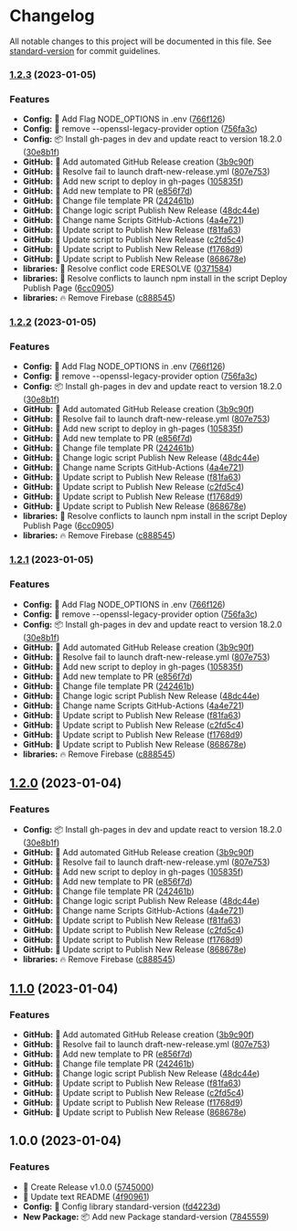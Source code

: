 # Changelog

All notable changes to this project will be documented in this file. See [standard-version](https://github.com/conventional-changelog/standard-version) for commit guidelines.

### [1.2.3](https://github.com/AntonioToro/calc-app/compare/v1.0.0...v1.2.3) (2023-01-05)


### Features

* **Config:** :bug: Add Flag NODE_OPTIONS in .env ([766f126](https://github.com/AntonioToro/calc-app/commit/766f1263f907d483dfbad80dcef20bf7caebe4f1))
* **Config:** :bug: remove --openssl-legacy-provider option ([756fa3c](https://github.com/AntonioToro/calc-app/commit/756fa3c38a0edc6e666e2bc7774ced003805116d))
* **Config:** :package: Install gh-pages in dev and update react to version 18.2.0 ([30e8b1f](https://github.com/AntonioToro/calc-app/commit/30e8b1f1d19cd0e78bb49cba0d81ab0363853637))
* **GitHub:** :rocket: Add automated GitHub Release creation ([3b9c90f](https://github.com/AntonioToro/calc-app/commit/3b9c90f3b6f948adebf6576d3965be1c082bb12f))
* **GitHub:** :rocket: Resolve fail to launch draft-new-release.yml ([807e753](https://github.com/AntonioToro/calc-app/commit/807e7535187fc7368f17b3d0dc93ea1b5ed8d314))
* **GitHub:** :wrench: Add new script to deploy in gh-pages ([105835f](https://github.com/AntonioToro/calc-app/commit/105835fce0f2180495c9e3d25e9086591f97e346))
* **GitHub:** :wrench: Add new template to PR ([e856f7d](https://github.com/AntonioToro/calc-app/commit/e856f7d42f3f2d2bd0f60e63bec2353b4d14695e))
* **GitHub:** :wrench: Change file template PR ([242461b](https://github.com/AntonioToro/calc-app/commit/242461b9a3c339be67ee290cb3700cf0075b8c48))
* **GitHub:** :wrench: Change logic script Publish New Release ([48dc44e](https://github.com/AntonioToro/calc-app/commit/48dc44e570bf57a9783649f9954952e2c4005694))
* **GitHub:** :wrench: Change name Scripts GitHub-Actions ([4a4e721](https://github.com/AntonioToro/calc-app/commit/4a4e721c0a6763881376f06b8b0970ff4cc3c17c))
* **GitHub:** :wrench: Update script to Publish New Release ([f81fa63](https://github.com/AntonioToro/calc-app/commit/f81fa6310d514adf7329c1309c76c72cfffc0e27))
* **GitHub:** :wrench: Update script to Publish New Release ([c2fd5c4](https://github.com/AntonioToro/calc-app/commit/c2fd5c461e166a62a6411df33856e3e5111905be))
* **GitHub:** :wrench: Update script to Publish New Release ([f1768d9](https://github.com/AntonioToro/calc-app/commit/f1768d9589b1f83892a4e4a3a296973ca74cc4da))
* **GitHub:** :wrench: Update script to Publish New Release ([868678e](https://github.com/AntonioToro/calc-app/commit/868678e13f707c66c45eec9ebc6ceb86380623c4))
* **libraries:** :bug: Resolve conflict code ERESOLVE ([0371584](https://github.com/AntonioToro/calc-app/commit/03715846e56c4543049b0239d49c9b56eb437376))
* **libraries:** :bug: Resolve conflicts to launch npm install in the script Deploy Publish Page ([6cc0905](https://github.com/AntonioToro/calc-app/commit/6cc090513af266340568fb79e3715f7b47ba9d8e))
* **libraries:** :fire: Remove Firebase ([c888545](https://github.com/AntonioToro/calc-app/commit/c8885459a31c0e62fcd0a65b61e5454e8d17952f))

### [1.2.2](https://github.com/AntonioToro/calc-app/compare/v1.0.0...v1.2.2) (2023-01-05)


### Features

* **Config:** :bug: Add Flag NODE_OPTIONS in .env ([766f126](https://github.com/AntonioToro/calc-app/commit/766f1263f907d483dfbad80dcef20bf7caebe4f1))
* **Config:** :bug: remove --openssl-legacy-provider option ([756fa3c](https://github.com/AntonioToro/calc-app/commit/756fa3c38a0edc6e666e2bc7774ced003805116d))
* **Config:** :package: Install gh-pages in dev and update react to version 18.2.0 ([30e8b1f](https://github.com/AntonioToro/calc-app/commit/30e8b1f1d19cd0e78bb49cba0d81ab0363853637))
* **GitHub:** :rocket: Add automated GitHub Release creation ([3b9c90f](https://github.com/AntonioToro/calc-app/commit/3b9c90f3b6f948adebf6576d3965be1c082bb12f))
* **GitHub:** :rocket: Resolve fail to launch draft-new-release.yml ([807e753](https://github.com/AntonioToro/calc-app/commit/807e7535187fc7368f17b3d0dc93ea1b5ed8d314))
* **GitHub:** :wrench: Add new script to deploy in gh-pages ([105835f](https://github.com/AntonioToro/calc-app/commit/105835fce0f2180495c9e3d25e9086591f97e346))
* **GitHub:** :wrench: Add new template to PR ([e856f7d](https://github.com/AntonioToro/calc-app/commit/e856f7d42f3f2d2bd0f60e63bec2353b4d14695e))
* **GitHub:** :wrench: Change file template PR ([242461b](https://github.com/AntonioToro/calc-app/commit/242461b9a3c339be67ee290cb3700cf0075b8c48))
* **GitHub:** :wrench: Change logic script Publish New Release ([48dc44e](https://github.com/AntonioToro/calc-app/commit/48dc44e570bf57a9783649f9954952e2c4005694))
* **GitHub:** :wrench: Change name Scripts GitHub-Actions ([4a4e721](https://github.com/AntonioToro/calc-app/commit/4a4e721c0a6763881376f06b8b0970ff4cc3c17c))
* **GitHub:** :wrench: Update script to Publish New Release ([f81fa63](https://github.com/AntonioToro/calc-app/commit/f81fa6310d514adf7329c1309c76c72cfffc0e27))
* **GitHub:** :wrench: Update script to Publish New Release ([c2fd5c4](https://github.com/AntonioToro/calc-app/commit/c2fd5c461e166a62a6411df33856e3e5111905be))
* **GitHub:** :wrench: Update script to Publish New Release ([f1768d9](https://github.com/AntonioToro/calc-app/commit/f1768d9589b1f83892a4e4a3a296973ca74cc4da))
* **GitHub:** :wrench: Update script to Publish New Release ([868678e](https://github.com/AntonioToro/calc-app/commit/868678e13f707c66c45eec9ebc6ceb86380623c4))
* **libraries:** :bug: Resolve conflicts to launch npm install in the script Deploy Publish Page ([6cc0905](https://github.com/AntonioToro/calc-app/commit/6cc090513af266340568fb79e3715f7b47ba9d8e))
* **libraries:** :fire: Remove Firebase ([c888545](https://github.com/AntonioToro/calc-app/commit/c8885459a31c0e62fcd0a65b61e5454e8d17952f))

### [1.2.1](https://github.com/AntonioToro/calc-app/compare/v1.0.0...v1.2.1) (2023-01-05)


### Features

* **Config:** :bug: Add Flag NODE_OPTIONS in .env ([766f126](https://github.com/AntonioToro/calc-app/commit/766f1263f907d483dfbad80dcef20bf7caebe4f1))
* **Config:** :bug: remove --openssl-legacy-provider option ([756fa3c](https://github.com/AntonioToro/calc-app/commit/756fa3c38a0edc6e666e2bc7774ced003805116d))
* **Config:** :package: Install gh-pages in dev and update react to version 18.2.0 ([30e8b1f](https://github.com/AntonioToro/calc-app/commit/30e8b1f1d19cd0e78bb49cba0d81ab0363853637))
* **GitHub:** :rocket: Add automated GitHub Release creation ([3b9c90f](https://github.com/AntonioToro/calc-app/commit/3b9c90f3b6f948adebf6576d3965be1c082bb12f))
* **GitHub:** :rocket: Resolve fail to launch draft-new-release.yml ([807e753](https://github.com/AntonioToro/calc-app/commit/807e7535187fc7368f17b3d0dc93ea1b5ed8d314))
* **GitHub:** :wrench: Add new script to deploy in gh-pages ([105835f](https://github.com/AntonioToro/calc-app/commit/105835fce0f2180495c9e3d25e9086591f97e346))
* **GitHub:** :wrench: Add new template to PR ([e856f7d](https://github.com/AntonioToro/calc-app/commit/e856f7d42f3f2d2bd0f60e63bec2353b4d14695e))
* **GitHub:** :wrench: Change file template PR ([242461b](https://github.com/AntonioToro/calc-app/commit/242461b9a3c339be67ee290cb3700cf0075b8c48))
* **GitHub:** :wrench: Change logic script Publish New Release ([48dc44e](https://github.com/AntonioToro/calc-app/commit/48dc44e570bf57a9783649f9954952e2c4005694))
* **GitHub:** :wrench: Change name Scripts GitHub-Actions ([4a4e721](https://github.com/AntonioToro/calc-app/commit/4a4e721c0a6763881376f06b8b0970ff4cc3c17c))
* **GitHub:** :wrench: Update script to Publish New Release ([f81fa63](https://github.com/AntonioToro/calc-app/commit/f81fa6310d514adf7329c1309c76c72cfffc0e27))
* **GitHub:** :wrench: Update script to Publish New Release ([c2fd5c4](https://github.com/AntonioToro/calc-app/commit/c2fd5c461e166a62a6411df33856e3e5111905be))
* **GitHub:** :wrench: Update script to Publish New Release ([f1768d9](https://github.com/AntonioToro/calc-app/commit/f1768d9589b1f83892a4e4a3a296973ca74cc4da))
* **GitHub:** :wrench: Update script to Publish New Release ([868678e](https://github.com/AntonioToro/calc-app/commit/868678e13f707c66c45eec9ebc6ceb86380623c4))
* **libraries:** :fire: Remove Firebase ([c888545](https://github.com/AntonioToro/calc-app/commit/c8885459a31c0e62fcd0a65b61e5454e8d17952f))

## [1.2.0](https://github.com/AntonioToro/calc-app/compare/v1.0.0...v1.2.0) (2023-01-04)


### Features

* **Config:** :package: Install gh-pages in dev and update react to version 18.2.0 ([30e8b1f](https://github.com/AntonioToro/calc-app/commit/30e8b1f1d19cd0e78bb49cba0d81ab0363853637))
* **GitHub:** :rocket: Add automated GitHub Release creation ([3b9c90f](https://github.com/AntonioToro/calc-app/commit/3b9c90f3b6f948adebf6576d3965be1c082bb12f))
* **GitHub:** :rocket: Resolve fail to launch draft-new-release.yml ([807e753](https://github.com/AntonioToro/calc-app/commit/807e7535187fc7368f17b3d0dc93ea1b5ed8d314))
* **GitHub:** :wrench: Add new script to deploy in gh-pages ([105835f](https://github.com/AntonioToro/calc-app/commit/105835fce0f2180495c9e3d25e9086591f97e346))
* **GitHub:** :wrench: Add new template to PR ([e856f7d](https://github.com/AntonioToro/calc-app/commit/e856f7d42f3f2d2bd0f60e63bec2353b4d14695e))
* **GitHub:** :wrench: Change file template PR ([242461b](https://github.com/AntonioToro/calc-app/commit/242461b9a3c339be67ee290cb3700cf0075b8c48))
* **GitHub:** :wrench: Change logic script Publish New Release ([48dc44e](https://github.com/AntonioToro/calc-app/commit/48dc44e570bf57a9783649f9954952e2c4005694))
* **GitHub:** :wrench: Change name Scripts GitHub-Actions ([4a4e721](https://github.com/AntonioToro/calc-app/commit/4a4e721c0a6763881376f06b8b0970ff4cc3c17c))
* **GitHub:** :wrench: Update script to Publish New Release ([f81fa63](https://github.com/AntonioToro/calc-app/commit/f81fa6310d514adf7329c1309c76c72cfffc0e27))
* **GitHub:** :wrench: Update script to Publish New Release ([c2fd5c4](https://github.com/AntonioToro/calc-app/commit/c2fd5c461e166a62a6411df33856e3e5111905be))
* **GitHub:** :wrench: Update script to Publish New Release ([f1768d9](https://github.com/AntonioToro/calc-app/commit/f1768d9589b1f83892a4e4a3a296973ca74cc4da))
* **GitHub:** :wrench: Update script to Publish New Release ([868678e](https://github.com/AntonioToro/calc-app/commit/868678e13f707c66c45eec9ebc6ceb86380623c4))
* **libraries:** :fire: Remove Firebase ([c888545](https://github.com/AntonioToro/calc-app/commit/c8885459a31c0e62fcd0a65b61e5454e8d17952f))

## [1.1.0](https://github.com/AntonioToro/calc-app/compare/v1.0.0...v1.1.0) (2023-01-04)


### Features

* **GitHub:** :rocket: Add automated GitHub Release creation ([3b9c90f](https://github.com/AntonioToro/calc-app/commit/3b9c90f3b6f948adebf6576d3965be1c082bb12f))
* **GitHub:** :rocket: Resolve fail to launch draft-new-release.yml ([807e753](https://github.com/AntonioToro/calc-app/commit/807e7535187fc7368f17b3d0dc93ea1b5ed8d314))
* **GitHub:** :wrench: Add new template to PR ([e856f7d](https://github.com/AntonioToro/calc-app/commit/e856f7d42f3f2d2bd0f60e63bec2353b4d14695e))
* **GitHub:** :wrench: Change file template PR ([242461b](https://github.com/AntonioToro/calc-app/commit/242461b9a3c339be67ee290cb3700cf0075b8c48))
* **GitHub:** :wrench: Change logic script Publish New Release ([48dc44e](https://github.com/AntonioToro/calc-app/commit/48dc44e570bf57a9783649f9954952e2c4005694))
* **GitHub:** :wrench: Update script to Publish New Release ([f81fa63](https://github.com/AntonioToro/calc-app/commit/f81fa6310d514adf7329c1309c76c72cfffc0e27))
* **GitHub:** :wrench: Update script to Publish New Release ([c2fd5c4](https://github.com/AntonioToro/calc-app/commit/c2fd5c461e166a62a6411df33856e3e5111905be))
* **GitHub:** :wrench: Update script to Publish New Release ([f1768d9](https://github.com/AntonioToro/calc-app/commit/f1768d9589b1f83892a4e4a3a296973ca74cc4da))
* **GitHub:** :wrench: Update script to Publish New Release ([868678e](https://github.com/AntonioToro/calc-app/commit/868678e13f707c66c45eec9ebc6ceb86380623c4))


## 1.0.0 (2023-01-04)


### Features

* :bookmark: Create Release v1.0.0 ([5745000](https://github.com/AntonioToro/calc-app/commit/574500014ee69d025ca569c58c0f61c321df4c43))
* :memo: Update text README ([4f90961](https://github.com/AntonioToro/calc-app/commit/4f90961efeb7cba703dc0a41da4505ddbea3639d))
* **Config:** :wrench: Config library standard-version ([fd4223d](https://github.com/AntonioToro/calc-app/commit/fd4223d575cd4ec617342deeb36fa26150cb5c0d))
* **New Package:** :package: Add new Package standard-version ([7845559](https://github.com/AntonioToro/calc-app/commit/7845559a068ff9477ea342feb2df5e3424206077))
